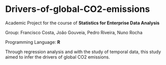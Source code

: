 # Drivers-of-global-CO2-emissions

Academic Project for the course of **Statistics for Enterprise Data Analysis**

Group: Francisco Costa, João Gouveia, Pedro Riveira, Nuno Rocha

Programming Language: **R**

Through regression analysis and with the study of temporal data, this study aimed to infer the drivers of global CO2 emissions.
